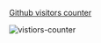 [Github visitors counter](https://github.com/ahmedash95/github-views)

![vistiors-counter](https://githubviews.ahmedash.com?version=2)
